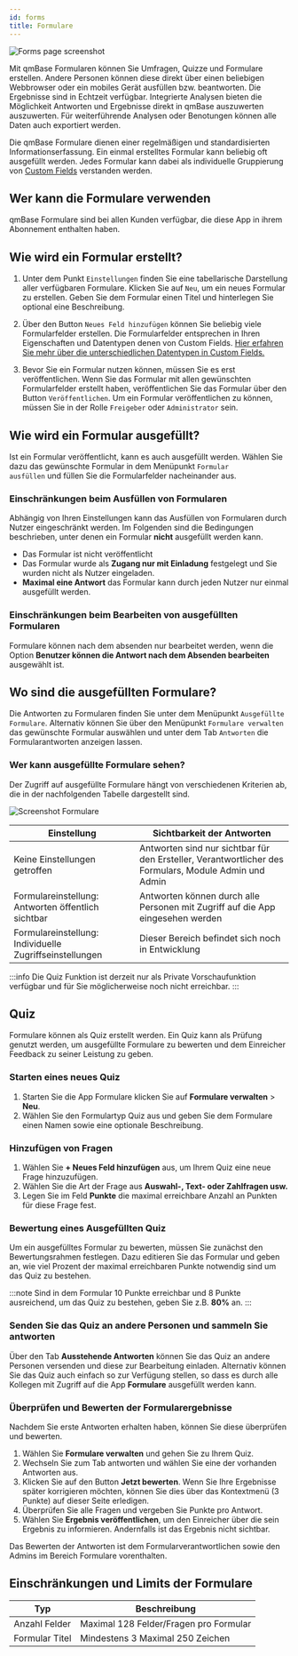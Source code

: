 ```yaml
---
id: forms
title: Formulare
---
```


![Forms page screenshot](https://caqadmin.blob.core.windows.net/public-screenshots/All%20Integration%20Specs/Forms.png)

Mit qmBase Formularen können Sie Umfragen, Quizze und Formulare erstellen.
Andere Personen können diese direkt über einen beliebigen Webbrowser oder ein mobiles Gerät ausfüllen bzw. beantworten. Die Ergebnisse sind in Echtzeit verfügbar.
Integrierte Analysen bieten die Möglichkeit Antworten und Ergebnisse direkt in qmBase auszuwerten auszuwerten.
Für weiterführende Analysen oder Benotungen können alle Daten auch exportiert werden.

Die qmBase Formulare dienen einer regelmäßigen und standardisierten Informationserfassung.
Ein einmal erstelltes Formular kann beliebig oft ausgefüllt werden. Jedes Formular kann dabei als individuelle Gruppierung von [Custom Fields](/docs/faqs/80/) verstanden werden.

## Wer kann die Formulare verwenden

qmBase Formulare sind bei allen Kunden verfügbar, die diese App in ihrem Abonnement enthalten haben.

## Wie wird ein Formular erstellt?

1. Unter dem Punkt <code>Einstellungen</code> finden Sie eine tabellarische Darstellung aller verfügbaren Formulare.
   Klicken Sie auf <code>Neu</code>, um ein neues Formular zu erstellen.
   Geben Sie dem Formular einen Titel und hinterlegen Sie optional eine Beschreibung.

2. Über den Button <code>Neues Feld hinzufügen</code> können Sie beliebig viele Formularfelder erstellen.
   Die Formularfelder entsprechen in Ihren Eigenschaften und Datentypen denen von Custom Fields.
   [Hier erfahren Sie mehr über die unterschiedlichen Datentypen in Custom Fields.](/docs/faqs/80/)

3. Bevor Sie ein Formular nutzen können, müssen Sie es erst veröffentlichen.
   Wenn Sie das Formular mit allen gewünschten Formularfelder erstellt haben, veröffentlichen Sie das Formular über den Button <code>Veröffentlichen</code>.
   Um ein Formular veröffentlichen zu können, müssen Sie in der Rolle <code>Freigeber</code> oder <code>Administrator</code> sein.

## Wie wird ein Formular ausgefüllt?

Ist ein Formular veröffentlicht, kann es auch ausgefüllt werden. Wählen Sie dazu das gewünschte Formular in dem Menüpunkt <code>Formular ausfüllen</code> und füllen Sie die Formularfelder nacheinander aus.

### Einschränkungen beim Ausfüllen von Formularen

Abhängig von Ihren Einstellungen kann das Ausfüllen von Formularen durch Nutzer eingeschränkt werden. Im Folgenden sind die Bedingungen beschrieben, unter denen ein Formular **nicht** ausgefüllt werden kann.

- Das Formular ist nicht veröffentlicht
- Das Formular wurde als **Zugang nur mit Einladung** festgelegt und Sie wurden nicht als Nutzer eingeladen.
- **Maximal eine Antwort** das Formular kann durch jeden Nutzer nur einmal ausgefüllt werden.

### Einschränkungen beim Bearbeiten von ausgefüllten Formularen

Formulare können nach dem absenden nur bearbeitet werden, wenn die Option **Benutzer können die Antwort nach dem Absenden bearbeiten** ausgewählt ist.

## Wo sind die ausgefüllten Formulare?

Die Antworten zu Formularen finden Sie unter dem Menüpunkt <code>Ausgefüllte Formulare</code>.
Alternativ können Sie über den Menüpunkt <code>Formulare verwalten</code> das gewünschte Formular auswählen und unter dem Tab <code>Antworten</code> die Formularantworten anzeigen lassen.

### Wer kann ausgefüllte Formulare sehen?

Der Zugriff auf ausgefüllte Formulare hängt von verschiedenen Kriterien ab, die in der nachfolgenden Tabelle dargestellt sind.

![Screenshot Formulare](https://caqadmin.blob.core.windows.net/public-screenshots/manual-screenshots/ScreenshotFormulare.png)

| Einstellung                                             | Sichtbarkeit der Antworten                                                                            |
| ------------------------------------------------------- | ----------------------------------------------------------------------------------------------------- |
| Keine Einstellungen getroffen                           | Antworten sind nur sichtbar für den Ersteller, Verantwortlicher des Formulars, Module Admin und Admin |
| Formulareinstellung: Antworten öffentlich sichtbar      | Antworten können durch alle Personen mit Zugriff auf die App eingesehen werden                        |
| Formulareinstellung: Individuelle Zugriffseinstellungen | Dieser Bereich befindet sich noch in Entwicklung                                                      |

:::info Die Quiz Funktion ist derzeit nur als Private Vorschaufunktion verfügbar und für Sie möglicherweise noch nicht erreichbar.
:::

## Quiz

Formulare können als Quiz erstellt werden. Ein Quiz kann als Prüfung genutzt werden, um ausgefüllte Formulare zu bewerten und dem Einreicher Feedback zu seiner Leistung zu geben.

### Starten eines neues Quiz

1. Starten Sie die App Formulare klicken Sie auf **Formulare verwalten** > **Neu**.
2. Wählen Sie den Formulartyp Quiz aus und geben Sie dem Formulare einen Namen sowie eine optionale Beschreibung.

### Hinzufügen von Fragen

1. Wählen Sie **+ Neues Feld hinzufügen** aus, um Ihrem Quiz eine neue Frage hinzuzufügen.
2. Wählen Sie die Art der Frage aus **Auswahl-, Text- oder Zahlfragen usw.**
3. Legen Sie im Feld **Punkte** die maximal erreichbare Anzahl an Punkten für diese Frage fest.

### Bewertung eines Ausgefüllten Quiz

Um ein ausgefülltes Formular zu bewerten, müssen Sie zunächst den Bewertungsrahmen festlegen.
Dazu editieren Sie das Formular und geben an, wie viel Prozent der maximal erreichbaren Punkte notwendig sind um das Quiz zu bestehen.

:::note
Sind in dem Formular 10 Punkte erreichbar und 8 Punkte ausreichend, um das Quiz zu bestehen, geben Sie z.B. **80%** an.
:::

### Senden Sie das Quiz an andere Personen und sammeln Sie antworten

Über den Tab **Ausstehende Antworten** können Sie das Quiz an andere Personen versenden und diese zur Bearbeitung einladen.
Alternativ können Sie das Quiz auch einfach so zur Verfügung stellen, so dass es durch alle Kollegen mit Zugriff auf die App **Formulare** ausgefüllt werden kann.

### Überprüfen und Bewerten der Formularergebnisse

Nachdem Sie erste Antworten erhalten haben, können Sie diese überprüfen und bewerten.

1. Wählen Sie **Formulare verwalten** und gehen Sie zu Ihrem Quiz.
2. Wechseln Sie zum Tab antworten und wählen Sie eine der vorhanden Antworten aus.
3. Klicken Sie auf den Button **Jetzt bewerten**. Wenn Sie Ihre Ergebnisse später korrigieren möchten, können Sie dies über das Kontextmenü (3 Punkte) auf dieser Seite erledigen.
4. Überprüfen Sie alle Fragen und vergeben Sie Punkte pro Antwort.
5. Wählen Sie **Ergebnis veröffentlichen**, um den Einreicher über die sein Ergebnis zu informieren. Andernfalls ist das Ergebnis nicht sichtbar.

Das Bewerten der Antworten ist dem Formularverantwortlichen sowie den Admins im Bereich Formulare vorenthalten.

## Einschränkungen und Limits der Formulare

| Typ            | Beschreibung                           |
| -------------- | -------------------------------------- |
| Anzahl Felder  | Maximal 128 Felder/Fragen pro Formular |
| Formular Titel | Mindestens 3 Maximal 250 Zeichen       |
